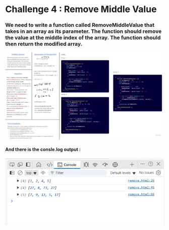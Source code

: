 # Challenge 4 : Remove Middle Value

### We need to write a function called RemoveMiddleValue that takes in an array as its parameter. The function should remove the value at the middle index of the array. The function should then return the modified array.

![Challenge 4](Remove%20Middle%20Value.png)

#### And there is the consle.log output :

![console](console.png)

